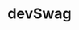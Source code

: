 ---
title: "devSwag"
title_fr: "devSwag"
order: 1
description: "Graphical redesign contribution I made for an open source project during the Hacktoberfest 2019, as a Pull Request on GitHub."
description_fr: "Contribution de refonte graphique que j'ai réalisé lors du Hacktoberfest 2019, en tant que Pull Request sur GitHub."
featuredImage: ../images/dev-swag.png
url: "https://stoic-allen-ecacb4.netlify.com"
tags: ["redesign", "html", "pug", "css", "styl", "gulp", "git"]
tags_fr: ["redesign", "html", "pug", "css", "styl", "gulp", "git"]
---